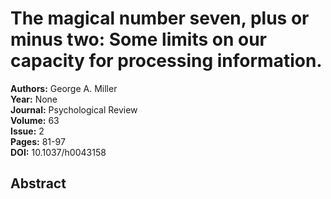 # The magical number seven, plus or minus two: Some limits on our capacity for processing information.

**Authors:** George A. Miller  
**Year:** None  
**Journal:** Psychological Review  
**Volume:** 63  
**Issue:** 2  
**Pages:** 81-97  
**DOI:** 10.1037/h0043158  

## Abstract


